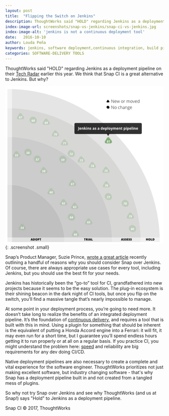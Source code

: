 ```yaml
---
layout: post
title:  "Flipping the Switch on Jenkins"
description: ThoughtWorks said "HOLD" regarding Jenkins as a deployment pipeline on their Tech Radar earlier this year. We think that Snap CI is a great alternative to Jenkins. But why?
index-image-url: screenshots/snap-vs-jenkins/snap-ci-vs-jenkins.jpg
index-image-alt: 'jenkins is not a continuous deployment tool'
date:   2016-10-10
author: Louda Peña
keywords: jenkins, software deployment,continuous integration, build pipelines, jenkins pipelines
categories: SOFTWARE-DELIVERY TOOLS
---
```


ThoughtWorks said "HOLD" regarding Jenkins as a deployment pipeline on their [Tech Radar](https://www.thoughtworks.com/radar/tools) earlier this year. We think that Snap CI is a great alternative to Jenkins. But why?

![thoughtworks tech radar hold on jenkins](/assets/images/screenshots/snap-vs-jenkins/thoughtworks-tech-radar-jenkins-hold.png){: .screenshot .small}

Snap’s Product Manager, Suzie Prince, [wrote a great article](https://blog.snap-ci.com/blog/2016/09/13/snap-ci-different-better-than-jenkins/) recently outlining a handful of reasons why you should consider Snap over Jenkins. Of course, there are always appropriate use cases for every tool, including Jenkins, but you should use the best fit for your needs.

Jenkins has historically been the “go-to” tool for CI, grandfathered into new projects because it seems to be the easy solution. The plug-in ecosystem is their shining beacon in the dark night of CI tools, but once you flip on the switch, you’ll find a massive tangle that’s nearly impossible to manage.

At some point in your deployment process, you’re going to need more. It doesn’t take long to realize the benefits of an integrated deployment pipeline. It’s the foundation of [continuous delivery](http://martinfowler.com/bliki/ContinuousDelivery.html), and requires a tool that is built with this in mind. Using a plugin for something that should be inherent is the equivalent of putting a Honda Accord engine into a Ferrari: it will fit, it may even run for a short time, but I guarantee you’ll spend endless hours getting it to run properly or at all on a regular basis. If you practice CI, you might understand the problem here: [speed](https://blog.snap-ci.com/blog/2016/07/26/continuous-delivery-integration-devops-research/) and reliability are big requirements for any dev doing CI/CD.

Native deployment pipelines are also necessary to create a complete and vital experience for the software engineer. ThoughtWorks prioritizes not just making excellent software, but industry changing software - that's why Snap has a deployment pipeline built in and not created from a tangled mess of plugins.

So why not try Snap over Jenkins and see why ThoughtWorks (and us at Snap!) says "Hold" to Jenkins as a deployment pipeline.

 
Snap CI © 2017, ThoughtWorks
